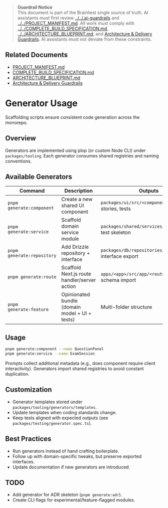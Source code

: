 > **Guardrail Notice**  
> This document is part of the Brainliest single source of truth. AI assistants must first review [../../.ai-guardrails](../../.ai-guardrails) and [../../PROJECT_MANIFEST.md](../../PROJECT_MANIFEST.md). All work must comply with [../../COMPLETE_BUILD_SPECIFICATION.md](../../COMPLETE_BUILD_SPECIFICATION.md), [../../ARCHITECTURE_BLUEPRINT.md](../../ARCHITECTURE_BLUEPRINT.md), and [Architecture & Delivery Guardrails](../architecture/guardrails.md). AI assistants must not deviate from these constraints.

## Related Documents
- [PROJECT_MANIFEST.md](../../PROJECT_MANIFEST.md)
- [COMPLETE_BUILD_SPECIFICATION.md](../../COMPLETE_BUILD_SPECIFICATION.md)
- [ARCHITECTURE_BLUEPRINT.md](../../ARCHITECTURE_BLUEPRINT.md)
- [Architecture & Delivery Guardrails](../architecture/guardrails.md)

# Generator Usage

Scaffolding scripts ensure consistent code generation across the monorepo.

## Overview

Generators are implemented using plop (or custom Node CLI) under `packages/tooling`. Each generator consumes shared registries and naming conventions.

## Available Generators

| Command | Description | Outputs |
| --- | --- | --- |
| `pnpm generate:component` | Create a new shared UI component | `packages/ui/src/<component>/index.tsx`, stories, tests |
| `pnpm generate:service` | Scaffold domain service module | `packages/shared/services/<name>.ts`, test skeleton |
| `pnpm generate:repository` | Add Drizzle repository + interface | `packages/db/repositories/<name>.ts`, interface export |
| `pnpm generate:route` | Scaffold Next.js route handler/server action | `apps/<app>/src/app/<route>/route.ts`, schema import |
| `pnpm generate:feature` | Opinionated bundle (domain model + UI + tests) | Multi-folder structure |

## Usage

```bash
pnpm generate:component --name QuestionPanel
pnpm generate:service --name ExamSession
```

Prompts collect additional metadata (e.g., does component require client interactivity). Generators import shared registries to avoid constant duplication.

## Customization

- Generator templates stored under `packages/tooling/generators/templates`.
- Update templates when coding standards change.
- Keep tests aligned with expected outputs (see `packages/testing/generator.spec.ts`).

## Best Practices

- Run generators instead of hand crafting boilerplate.
- Follow up with domain-specific tweaks, but preserve exported interfaces.
- Update documentation if new generators are introduced.

## TODO

- Add generator for ADR skeleton (`pnpm generate:adr`).
- Create CLI flags for experimental/feature-flagged modules.